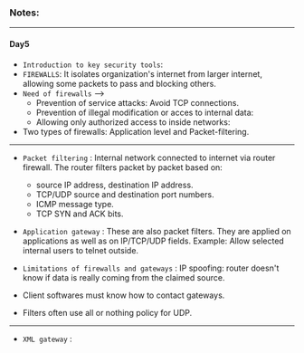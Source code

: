 ### Notes:

---

#### Day5

* `Introduction to key security tools`:
* `FIREWALLS`: It isolates organization's internet from larger internet, allowing some packets to pass and blocking others.
* `Need of firewalls` --> 
  * Prevention of service attacks: Avoid TCP connections.
  * Prevention of illegal modification or acces to internal data:
  * Allowing only authorized access to inside networks:
* Two types of firewalls: Application level and Packet-filtering.

---


* `Packet filtering` : Internal network connected to internet via router firewall. The router filters packet by packet based on:
  * source IP address, destination IP address.
  * TCP/UDP source and destination port numbers.
  * ICMP message type.
  * TCP SYN and ACK bits.

* `Application gateway` : These are also packet filters. They are applied on applications as well as on IP/TCP/UDP fields. Example: Allow selected internal users to telnet outside.
* `Limitations of firewalls and gateways` : IP spoofing: router doesn't know if data is really coming from the claimed source.
* Client softwares must know how to contact gateways.
* Filters often use all or nothing policy for UDP.

---

* `XML gateway` : 

